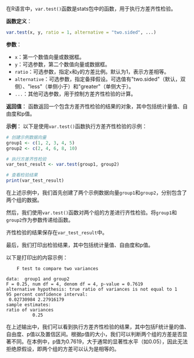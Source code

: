 在R语言中，`var.test()`函数是stats包中的函数，用于执行方差齐性检验。

**函数定义**：
```R
var.test(x, y, ratio = 1, alternative = "two.sided", ...)
```

**参数**：
- `x`：第一个数值向量或数据框。
- `y`：可选参数，第二个数值向量或数据框。
- `ratio`：可选参数，指定`x`和`y`的方差比例。默认为1，表示方差相等。
- `alternative`：可选参数，指定备择假设。可选值有"two.sided"（默认，双侧）、"less"（单侧小于）和"greater"（单侧大于）。
- `...`：其他可选参数，用于控制方差齐性检验的计算。

**返回值**：
函数返回一个包含方差齐性检验的结果的对象，其中包括统计量值、自由度和p值。

**示例**：
以下是使用`var.test()`函数执行方差齐性检验的示例：

```R
# 创建示例数据向量
group1 <- c(1, 2, 3, 4, 5)
group2 <- c(2, 4, 6, 8, 10)

# 执行方差齐性检验
var_test_result <- var.test(group1, group2)

# 查看检验结果
print(var_test_result)
```

在上述示例中，我们首先创建了两个示例数据向量`group1`和`group2`，分别包含了两个组的数据。

然后，我们使用`var.test()`函数对两个组的方差进行齐性检验。将`group1`和`group2`作为参数传递给函数。

齐性检验的结果保存在`var_test_result`中。

最后，我们打印出检验结果，其中包括统计量值、自由度和p值。

以下是打印出的内容示例：

```
	F test to compare two variances

data:  group1 and group2
F = 0.25, num df = 4, denom df = 4, p-value = 0.7619
alternative hypothesis: true ratio of variances is not equal to 1
95 percent confidence interval:
 0.02730984 2.27916179
sample estimates:
ratio of variances
          0.25
```

在上述输出中，我们可以看到执行方差齐性检验的结果，其中包括F统计量的值、自由度、p值以及置信区间。根据p值的大小，我们可以判断两个组的方差是否显著不同。在本例中，p值为0.7619，大于通常的显著性水平（如0.05），因此无法拒绝原假设，即两个组的方差可以认为是相等的。
